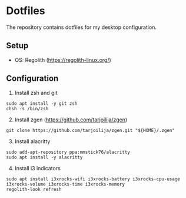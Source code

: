 # Dotfiles

The repository contains dotfiles for my desktop configuration.

## Setup

- OS: Regolith (https://regolith-linux.org/)

## Configuration

1. Install zsh and git
```
sudo apt install -y git zsh
chsh -s /bin/zsh
```

2. Install zgen (https://github.com/tarjoilija/zgen)
```
git clone https://github.com/tarjoilija/zgen.git "${HOME}/.zgen"
```

3. Install alacritty
```
sudo add-apt-repository ppa:mmstick76/alacritty
sudo apt install -y alacritty
```

4. Install i3 indicators
```
sudo apt install i3xrocks-wifi i3xrocks-battery i3xrocks-cpu-usage i3xrocks-volume i3xrocks-time i3xrocks-memory
regolith-look refresh
```